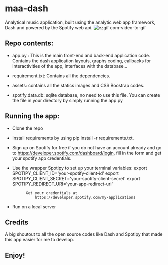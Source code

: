 # maa-dash
Analytical music application, built using the analytic web app framework, Dash and powered by the Spotify web api.
![ezgif com-video-to-gif](https://user-images.githubusercontent.com/39230255/64483326-ddba8480-d1cd-11e9-9cc8-81f793c359a1.gif)

## Repo contents:

- app.py : This is the main front-end and back-end application code. Contains the dash application layouts, graphs coding, callbacks for interactivities of the app, interfaces with the database...

- requirement.txt: Contains all the dependencies. 
- assets: contains all the statics images and CSS Boostrap codes.
- spotify.data.db: sqlite database, no need to use this file. You can create the file in your directory by simply running the app.py



## Running the app:

- Clone the repo
- Install requirements by using pip install -r requirements.txt.
- Sign up on Spotify for free if you do not have an account already and go to https://developer.spotify.com/dashboard/login, fill in the form and get your spotify app credentials.

- Use the wrapper Spotipy to set up your terminal variables:
            export SPOTIPY_CLIENT_ID='your-spotify-client-id'
            export SPOTIPY_CLIENT_SECRET='your-spotify-client-secret'
            export SPOTIPY_REDIRECT_URI='your-app-redirect-url'

            Get your credentials at     
                https://developer.spotify.com/my-applications

- Run on a local server

 
## Credits
A big shoutout to all the open source codes like Dash and Spotipy that made this app easier for me to develop.

## Enjoy!
